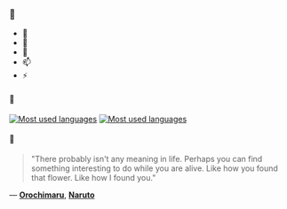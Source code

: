 ### 👋

- 🔭
- 🌱
- 💬
- 📫
- ⚡

#### 🧏

[![Most used languages](https://github-readme-stats-aynah.vercel.app/api/top-langs/?username=aynh&theme=solarized-dark&langs_count=6&layout=compact&hide_title=true)](https://github.com/anuraghazra/github-readme-stats#gh-dark-mode-only)
[![Most used languages](https://github-readme-stats-aynah.vercel.app/api/top-langs/?username=aynh&theme=solarized-light&langs_count=6&layout=compact&hide_title=true)](https://github.com/anuraghazra/github-readme-stats#gh-light-mode-only)

#### 💬

> "There probably isn't any meaning in life. Perhaps you can find something interesting to do while you are alive. Like how you found that flower. Like how I found you."

&mdash; [**Orochimaru**](https://myanimelist.net/character.php?q=Orochimaru&cat=character), [**Naruto**](https://myanimelist.net/search/all?q=Naruto&cat=all)
